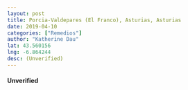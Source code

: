 ```yaml
---
layout: post
title: Porcia-Valdepares (El Franco), Asturias, Asturias
date: 2019-04-10
categories: ["Remedios"]
author: "Katherine Dau"
lat: 43.560156
lng: -6.864244
desc: (Unverified)
---
```

#### Unverified
